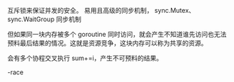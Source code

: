 互斥锁来保证并发的安全。 易用且高级的同步机制， sync.Mutex、sync.WaitGroup 同步机制

但如果同一块内存被多个 goroutine 同时访问，就会产生不知道谁先访问也无法预料最后结果的情况。这就是资源竞争，这块内存可以称为共享的资源。

会有多个协程交叉执行 sum+=i，产生不可预料的结果。

-race